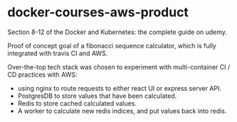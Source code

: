 # docker-courses-aws-product

Section 8-12 of the Docker and Kubernetes: the complete guide on udemy.

Proof of concept goal of a fibonacci sequence calculator, which is fully integrated with travis CI and AWS.

Over-the-top tech stack was chosen to experiment with multi-container CI / CD practices with AWS:
 - using nginx to route requests to either react UI or express server API.
 - PostgresDB to store values that have been calculated.
 - Redis to store cached calculated values.
 - A worker to calculate new redis indices, and put values back into redis.